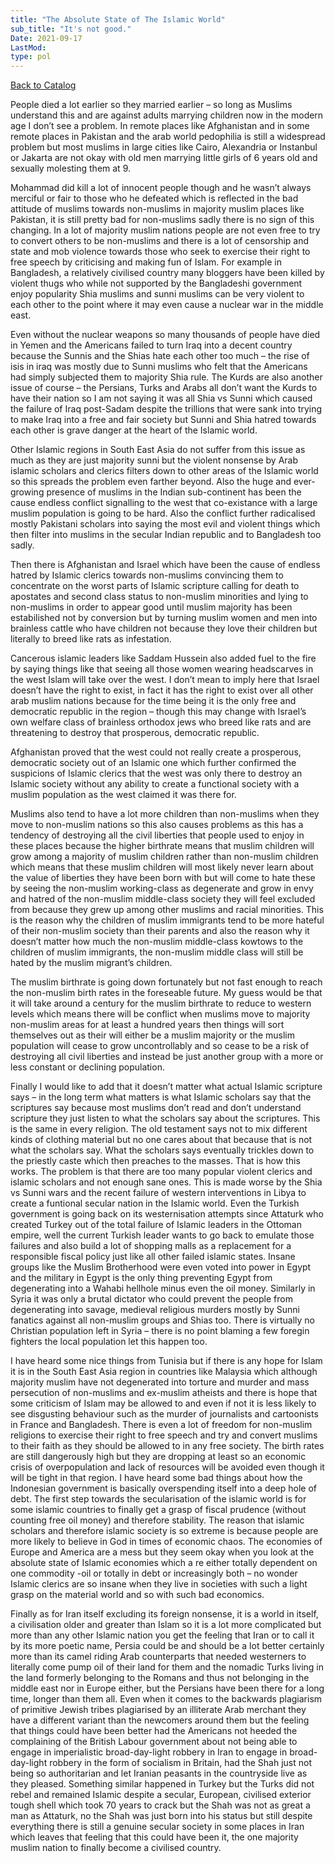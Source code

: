 ```yaml
---
title: "The Absolute State of The Islamic World"
sub_title: "It's not good."
Date: 2021-09-17
LastMod:
type: pol
---
```


[Back to Catalog](https://otaking.xyz/index.html)

People died a lot earlier so they married earlier – so long as Muslims understand this and are against adults marrying children now in the modern age I don’t see a problem. In remote places like Afghanistan and in some remote places in Pakistan and the arab world pedophilia is still a widespread problem but most muslims in large cities like Cairo, Alexandria or Instanbul or Jakarta are not okay with old men marrying little girls of 6 years old and sexually molesting them at 9.

Mohammad did kill a lot of innocent people though and he wasn’t always merciful or fair to those who he defeated which is reflected in the bad attitude of muslims towards non-muslims in majority muslim places like Pakistan, it is still pretty bad for non-muslims sadly there is no sign of this changing. In a lot of majority muslim nations people are not even free to try to convert others to be non-muslims and there is a lot of censorship and state and mob violence towards those who seek to exercise their right to free speech by criticising and making fun of Islam. For example in Bangladesh, a relatively civilised country many bloggers have been killed by violent thugs who while not supported by the Bangladeshi government enjoy popularity Shia muslims and sunni muslims can be very violent to each other to the point where it may even cause a nuclear war in the middle east.

Even without the nuclear weapons so many thousands of people have died in Yemen and the Americans failed to turn Iraq into a decent country because the Sunnis and the Shias hate each other too much – the rise of isis in iraq was mostly due to Sunni muslims who felt that the Americans had simply subjected them to majority Shia rule. The Kurds are also another issue of course – the Persians, Turks and Arabs all don’t want the Kurds to have their nation so I am not saying it was all Shia vs Sunni which caused the failure of Iraq post-Sadam despite the trillions that were sank into trying to make Iraq into a free and fair society but Sunni and Shia hatred towards each other is grave danger at the heart of the Islamic world.

Other Islamic regions in South East Asia do not suffer from this issue as much as they are just majority sunni but the violent nonsense by Arab islamic scholars and clerics filters down to other areas of the Islamic world so this spreads the problem even farther beyond. Also the huge and ever-growing presence of muslims in the Indian sub-continent has been the cause endless conflict signalling to the west that co-existance with a large muslim population is going to be hard. Also the conflict further radicalised mostly Pakistani scholars into saying the most evil and violent things which then filter into muslims in the secular Indian republic and to Bangladesh too sadly.

Then there is Afghanistan and Israel which have been the cause of endless hatred by Islamic clerics towards non-muslims convincing them to concentrate on the worst parts of Islamic scripture calling for death to apostates and second class status to non-muslim minorities and lying to non-muslims in order to appear good until muslim majority has been estabilished not by conversion but by turning muslim women and men into brainless cattle who have children not because they love their children but literally to breed like rats as infestation.

Cancerous islamic leaders like Saddam Hussein also added fuel to the fire by saying things like that seeing all those women wearing headscarves in the west Islam will take over the west. I don’t mean to imply here that Israel doesn’t have the right to exist, in fact it has the right to exist over all other arab muslim nations because for the time being it is the only free and democratic republic in the region – though this may change with Israel’s own welfare class of brainless orthodox jews who breed like rats and are threatening to destroy that prosperous, democratic republic.



Afghanistan proved that the west could not really create a prosperous, democratic society out of an Islamic one which further confirmed the suspicions of Islamic clerics that the west was only there to destroy an Islamic society without any ability to create a functional society with a muslim population as the west claimed it was there for.

Muslims also tend to have a lot more children than non-muslims when they move to non-muslim nations so this also causes problems as this has a tendency of destroying all the civil liberties that people used to enjoy in these places because the higher birthrate means that muslim children will grow among a majority of muslim children rather than non-muslim children which means that these muslim children will most likely never learn about the value of liberties they have been born with but will come to hate these by seeing the non-muslim working-class as degenerate and grow in envy and hatred of the non-muslim middle-class society they will feel excluded from because they grew up among other muslims and racial minorities. This is the reason why the children of muslim immigrants tend to be more hateful of their non-muslim society than their parents and also the reason why it doesn’t matter how much the non-muslim middle-class kowtows to the children of muslim immigrants, the non-muslim middle class will still be hated by the muslim migrant’s children.

The muslim birthrate is going down fortunately but not fast enough to reach the non-muslim birth rates in the foreseable future. My guess would be that it will take around a century for the muslim birthrate to reduce to western levels which means there will be conflict when muslims move to majority non-muslim areas for at least a hundred years then things will sort themselves out as their will either be a muslim majority or the muslim population will cease to grow uncontrollably and so cease to be a risk of destroying all civil liberties and instead be just another group with a more or less constant or declining population.

Finally I would like to add that it doesn’t matter what actual Islamic scripture says – in the long term what matters is what Islamic scholars say that the scriptures say because most muslims don’t read and don’t understand scripture they just listen to what the scholars say about the scriptures. This is the same in every religion. The old testament says not to mix different kinds of clothing material but no one cares about that because that is not what the scholars say. What the scholars says eventually trickles down to the priestly caste which then preaches to the masses. That is how this works. The problem is that there are too many popular violent clerics and islamic scholars and not enough sane ones. This is made worse by the Shia vs Sunni wars and the recent failure of western interventions in Libya to create a funtional secular nation in the Islamic world. Even the Turkish government is going back on its westernisation attempts since Attaturk who created Turkey out of the total failure of Islamic leaders in the Ottoman empire, well the current Turkish leader wants to go back to emulate those failures and also build a lot of shopping malls as a replacement for a responsible fiscal policy just like all other failed islamic states. Insane groups like the Muslim Brotherhood were even voted into power in Egypt and the military in Egypt is the only thing preventing Egypt from degenerating into a Wahabi hellhole minus even the oil money. Similarly in Syria it was only a brutal dictator who could prevent the people from degenerating into savage, medieval religious murders mostly by Sunni fanatics against all non-muslim groups and Shias too. There is virtually no Christian population left in Syria – there is no point blaming a few foregin fighters the local population let this happen too.

I have heard some nice things from Tunisia but if there is any hope for Islam it is in the South East Asia region in countries like Malaysia which although majority muslim have not degenerated into torture and murder and mass persecution of non-muslims and ex-muslim atheists and there is hope that some criticism of Islam may be allowed to and even if not it is less likely to see disgusting behaviour such as the murder of journalists and cartoonists in France and Bangladesh. There is even a lot of freedom for non-muslim religions to exercise their right to free speech and try and convert muslims to their faith as they should be allowed to in any free society. The birth rates are still dangerously high but they are dropping at least so an economic crisis of overpopulation and lack of resources will be avoided even though it will be tight in that region. I have heard some bad things about how the Indonesian government is basically overspending itself into a deep hole of debt. The first step towards the secularisation of the islamic world is for some islamic countries to finally get a grasp of fiscal prudence (without counting free oil money) and therefore stability. The reason that islamic scholars and therefore islamic society is so extreme is because people are more likely to believe in God in times of economic chaos. The economies of Europe and America are a mess but they seem okay when you look at the absolute state of Islamic economies which a re either totally dependent on one commodity -oil or totally in debt or increasingly both – no wonder Islamic clerics are so insane when they live in societies with such a light grasp on the material world and so with such bad economics.

Finally as for Iran itself excluding its foreign nonsense, it is a world in itself, a civilisation older and greater than Islam so it is a lot more complicated but more than any other Islamic nation you get the feeling that Iran or to call it by its more poetic name, Persia could be and should be a lot better certainly more than its camel riding Arab counterparts that needed westerners to literally come pump oil of their land for them and the nomadic Turks living in the land formerly belonging to the Romans and thus not belonging in the middle east nor in Europe either, but the Persians have been there for a long time, longer than them all. Even when it comes to the backwards plagiarism of primitive Jewish tribes plagiarised by an illiterate Arab merchant they have a different variant than the newcomers around them but the feeling that things could have been better had the Americans not heeded the complaining of the British Labour government about not being able to engage in imperialistic broad-day-light robbery in Iran to engage in broad-day-light robbery in the form of socialism in Britain, had the Shah just not being so authoritarian and let Iranian peasants in the countryside live as they pleased. Something similar happened in Turkey but the Turks did not rebel and remained Islamic despite a secular, European, civilised exterior tough shell which took 70 years to crack but the Shah was not as great a man as Attaturk, no the Shah was just born into his status but still despite everything there is still a genuine secular society in some places in Iran which leaves that feeling that this could have been it, the one majority muslim nation to finally become a civilised country.
